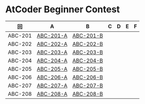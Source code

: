 # AtCoder Beginner Contest

| 回 | A | B | C | D | E | F |
|:---:|:---:|:---:|:---:|:---:|:---:|:---:|
| ABC-201 | [ABC-201-A](ABC-201-A.py) | [ABC-201-B](ABC-201-B.py) |  |  |  |  |
| ABC-202 | [ABC-202-A](ABC-202-A.py) | [ABC-202-B](ABC-202-B.py) |  |  |  |  |
| ABC-203 | [ABC-203-A](ABC-203-A.py) | [ABC-203-B](ABC-203-B.py) |  |  |  |  |
| ABC-204 | [ABC-204-A](ABC-204-A.py) | [ABC-204-B](ABC-204-B.py) |  |  |  |  |
| ABC-205 | [ABC-205-A](ABC-205-A.py) | [ABC-205-B](ABC-205-B.py) |  |  |  |  |
| ABC-206 | [ABC-206-A](ABC-206-A.py) | [ABC-206-B](ABC-206-B.py) |  |  |  |  |
| ABC-207 | [ABC-207-A](ABC-207-A.py) | [ABC-207-B](ABC-207-B.py) |  |  |  |  |
| ABC-208 | [ABC-208-A](ABC-208-A.py) | [ABC-208-B](ABC-208-B.py) |  |  |  |  |
